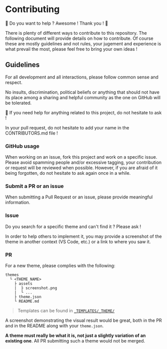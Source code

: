# Contributing

🎊 Do you want to help ? Awesome ! Thank you ! 🎉

There is plenty of different ways to contribute to this repository. The
following document will provide details on how to contribute. Of course these
are mostly guidelines and not rules, your jugement and experience is what
prevail the most, please feel free to bring your own ideas !

## Guidelines

For all development and all interactions, please follow common sense and
respect.

No insults, discrimination, political beliefs or anything that should not have
its place among a sharing and helpful community as the one on GitHub will be
tolerated.

📝 If you need help for anything related to this project, do not hesitate to
ask !

In your pull request, do not hesitate to add your name in the CONTRIBUTORS.md
file !

### GitHub usage

When working on an issue, fork this project and work on a specific issue. Please
avoid spamming people and/or excessive tagging, your contribution or request
will be reviewed when possible. However, if you are afraid of it being
forgotten, do not hesitate to ask again once in a while.

### Submit a PR or an issue

When submitting a Pull Request or an issue, please provide meaningful
information.

### Issue

Do you search for a specific theme and can't find it ? Please ask !

In order to help others to implement it, you may provide a screenshot of the
theme in another context (VS Code, etc.) or a link to where you saw it.

### PR

For a new theme, please complies with the following:

```
themes
  └ <THEME_NAME>
    ├ assets
    |  ├ screenshot.png
    |  └ ...
    ├ theme.json
    └ README.md  
```

> Templates can be found in [`_TEMPLATES/_THEME/`](_TEMPLATES/_THEME/)

A screenshot demonstrating the visual result would be great, both in the PR and
in the README along with your `theme.json`.

**A theme must really be what it is, not just a slightly variation of an**
**existing one**. All PR submitting such a theme would not be merged.
